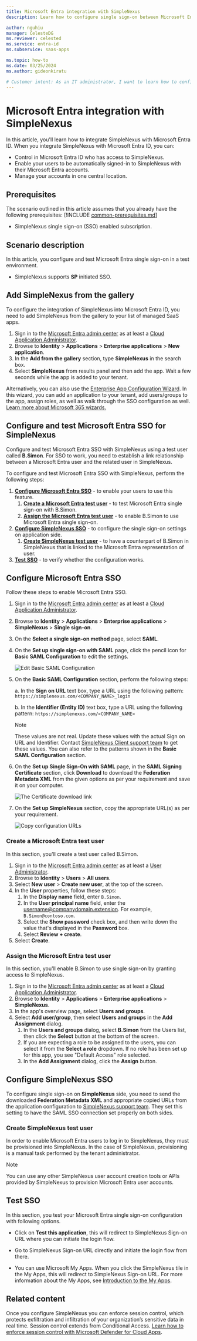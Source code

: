 ```yaml
---
title: Microsoft Entra integration with SimpleNexus
description: Learn how to configure single sign-on between Microsoft Entra ID and SimpleNexus.

author: nguhiu
manager: CelesteDG
ms.reviewer: celested
ms.service: entra-id
ms.subservice: saas-apps

ms.topic: how-to
ms.date: 03/25/2024
ms.author: gideonkiratu

# Customer intent: As an IT administrator, I want to learn how to configure single sign-on between Microsoft Entra ID and SimpleNexus so that I can control who has access to SimpleNexus, enable automatic sign-in with Microsoft Entra accounts, and manage my accounts in one central location.
---
```

# Microsoft Entra integration with SimpleNexus

In this article,  you'll learn how to integrate SimpleNexus with Microsoft Entra ID. When you integrate SimpleNexus with Microsoft Entra ID, you can:

* Control in Microsoft Entra ID who has access to SimpleNexus.
* Enable your users to be automatically signed-in to SimpleNexus with their Microsoft Entra accounts.
* Manage your accounts in one central location.

## Prerequisites
The scenario outlined in this article assumes that you already have the following prerequisites:
[!INCLUDE [common-prerequisites.md](~/identity/saas-apps/includes/common-prerequisites.md)]
* SimpleNexus single sign-on (SSO) enabled subscription.

## Scenario description

In this article,  you configure and test Microsoft Entra single sign-on in a test environment.

* SimpleNexus supports **SP** initiated SSO.

## Add SimpleNexus from the gallery

To configure the integration of SimpleNexus into Microsoft Entra ID, you need to add SimpleNexus from the gallery to your list of managed SaaS apps.

1. Sign in to the [Microsoft Entra admin center](https://entra.microsoft.com) as at least a [Cloud Application Administrator](~/identity/role-based-access-control/permissions-reference.md#cloud-application-administrator).
1. Browse to **Identity** > **Applications** > **Enterprise applications** > **New application**.
1. In the **Add from the gallery** section, type **SimpleNexus** in the search box.
1. Select **SimpleNexus** from results panel and then add the app. Wait a few seconds while the app is added to your tenant.

 Alternatively, you can also use the [Enterprise App Configuration Wizard](https://portal.office.com/AdminPortal/home?Q=Docs#/azureadappintegration). In this wizard, you can add an application to your tenant, add users/groups to the app, assign roles, as well as walk through the SSO configuration as well. [Learn more about Microsoft 365 wizards.](/microsoft-365/admin/misc/azure-ad-setup-guides)

<a name='configure-and-test-azure-ad-sso-for-simplenexus'></a>

## Configure and test Microsoft Entra SSO for SimpleNexus

Configure and test Microsoft Entra SSO with SimpleNexus using a test user called **B.Simon**. For SSO to work, you need to establish a link relationship between a Microsoft Entra user and the related user in SimpleNexus.

To configure and test Microsoft Entra SSO with SimpleNexus, perform the following steps:

1. **[Configure Microsoft Entra SSO](#configure-azure-ad-sso)** - to enable your users to use this feature.
    1. **[Create a Microsoft Entra test user](#create-an-azure-ad-test-user)** - to test Microsoft Entra single sign-on with B.Simon.
    1. **[Assign the Microsoft Entra test user](#assign-the-azure-ad-test-user)** - to enable B.Simon to use Microsoft Entra single sign-on.
1. **[Configure SimpleNexus SSO](#configure-simplenexus-sso)** - to configure the single sign-on settings on application side.
    1. **[Create SimpleNexus test user](#create-simplenexus-test-user)** - to have a counterpart of B.Simon in SimpleNexus that is linked to the Microsoft Entra representation of user.
1. **[Test SSO](#test-sso)** - to verify whether the configuration works.

<a name='configure-azure-ad-sso'></a>

## Configure Microsoft Entra SSO

Follow these steps to enable Microsoft Entra SSO.

1. Sign in to the [Microsoft Entra admin center](https://entra.microsoft.com) as at least a [Cloud Application Administrator](~/identity/role-based-access-control/permissions-reference.md#cloud-application-administrator).
1. Browse to **Identity** > **Applications** > **Enterprise applications** > **SimpleNexus** > **Single sign-on**.
1. On the **Select a single sign-on method** page, select **SAML**.
1. On the **Set up single sign-on with SAML** page, click the pencil icon for **Basic SAML Configuration** to edit the settings.

   ![Edit Basic SAML Configuration](common/edit-urls.png)

1. On the **Basic SAML Configuration** section, perform the following steps:

	a. In the **Sign on URL** text box, type a URL using the following pattern:
    `https://simplenexus.com/<COMPANY_NAME>_login`

    b. In the **Identifier (Entity ID)** text box, type a URL using the following pattern:
    `https://simplenexus.com/<COMPANY_NAME>`

	> [!NOTE]
	> These values are not real. Update these values with the actual Sign on URL and Identifier. Contact [SimpleNexus Client support team](https://www.simplenexus.com/contact-us/) to get these values. You can also refer to the patterns shown in the **Basic SAML Configuration** section.

1. On the **Set up Single Sign-On with SAML** page, in the **SAML Signing Certificate** section, click **Download** to download the **Federation Metadata XML** from the given options as per your requirement and save it on your computer.

	![The Certificate download link](common/metadataxml.png)

6. On the **Set up SimpleNexus** section, copy the appropriate URL(s) as per your requirement.

	![Copy configuration URLs](common/copy-configuration-urls.png)

<a name='create-an-azure-ad-test-user'></a>

### Create a Microsoft Entra test user 

In this section, you'll create a test user called B.Simon.

1. Sign in to the [Microsoft Entra admin center](https://entra.microsoft.com) as at least a [User Administrator](~/identity/role-based-access-control/permissions-reference.md#user-administrator).
1. Browse to **Identity** > **Users** > **All users**.
1. Select **New user** > **Create new user**, at the top of the screen.
1. In the **User** properties, follow these steps:
   1. In the **Display name** field, enter `B.Simon`.  
   1. In the **User principal name** field, enter the username@companydomain.extension. For example, `B.Simon@contoso.com`.
   1. Select the **Show password** check box, and then write down the value that's displayed in the **Password** box.
   1. Select **Review + create**.
1. Select **Create**.

<a name='assign-the-azure-ad-test-user'></a>

### Assign the Microsoft Entra test user

In this section, you'll enable B.Simon to use single sign-on by granting access to SimpleNexus.

1. Sign in to the [Microsoft Entra admin center](https://entra.microsoft.com) as at least a [Cloud Application Administrator](~/identity/role-based-access-control/permissions-reference.md#cloud-application-administrator).
1. Browse to **Identity** > **Applications** > **Enterprise applications** > **SimpleNexus**.
1. In the app's overview page, select **Users and groups**.
1. Select **Add user/group**, then select **Users and groups** in the **Add Assignment** dialog.
   1. In the **Users and groups** dialog, select **B.Simon** from the Users list, then click the **Select** button at the bottom of the screen.
   1. If you are expecting a role to be assigned to the users, you can select it from the **Select a role** dropdown. If no role has been set up for this app, you see "Default Access" role selected.
   1. In the **Add Assignment** dialog, click the **Assign** button.

## Configure SimpleNexus SSO

To configure single sign-on on **SimpleNexus** side, you need to send the downloaded **Federation Metadata XML** and appropriate copied URLs from the application configuration to [SimpleNexus support team](https://www.simplenexus.com/contact-us/). They set this setting to have the SAML SSO connection set properly on both sides.

### Create SimpleNexus test user

In order to enable Microsoft Entra users to log in to SimpleNexus, they must be provisioned into SimpleNexus. In the case of SimpleNexus, provisioning is a manual task performed by the tenant administrator.

> [!NOTE]
> You can use any other SimpleNexus user account creation tools or APIs provided by SimpleNexus to provision Microsoft Entra user accounts.

## Test SSO

In this section, you test your Microsoft Entra single sign-on configuration with following options. 

* Click on **Test this application**, this will redirect to SimpleNexus Sign-on URL where you can initiate the login flow. 

* Go to SimpleNexus Sign-on URL directly and initiate the login flow from there.

* You can use Microsoft My Apps. When you click the SimpleNexus tile in the My Apps, this will redirect to SimpleNexus Sign-on URL. For more information about the My Apps, see [Introduction to the My Apps](https://support.microsoft.com/account-billing/sign-in-and-start-apps-from-the-my-apps-portal-2f3b1bae-0e5a-4a86-a33e-876fbd2a4510).

## Related content

Once you configure SimpleNexus you can enforce session control, which protects exfiltration and infiltration of your organization’s sensitive data in real time. Session control extends from Conditional Access. [Learn how to enforce session control with Microsoft Defender for Cloud Apps](/cloud-app-security/proxy-deployment-aad).
